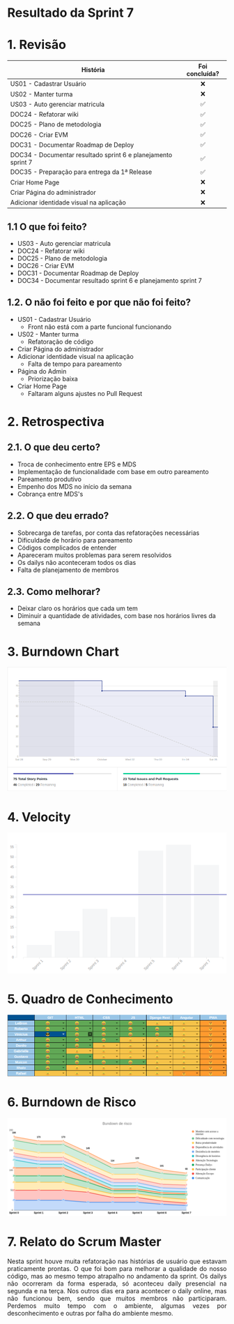 # Resultado da Sprint 7

 # 1. Revisão
 
| História | Foi concluída? |
| -------- | :----: |
| US01 - Cadastrar Usuário | :x: |
| US02 - Manter turma | :x: |
| US03 - Auto gerenciar matricula | :white_check_mark: |
| DOC24 - Refatorar wiki | :white_check_mark: |
| DOC25 - Plano de metodologia | :white_check_mark: |
| DOC26 - Criar EVM | :white_check_mark: |
| DOC31 - Documentar Roadmap de Deploy | :white_check_mark: |
| DOC34 - Documentar resultado sprint 6 e planejamento sprint 7 | :white_check_mark: |
| DOC35 - Preparação para entrega da 1ª Release | :white_check_mark: |
| Criar Home Page | :x: |
| Criar Página do administrador | :x: |
| Adicionar identidade visual na aplicação | :x: |


## 1.1 O que foi feito?
* US03 - Auto gerenciar matricula
* DOC24 - Refatorar wiki
* DOC25 - Plano de metodologia
* DOC26 - Criar EVM
* DOC31 - Documentar Roadmap de Deploy
* DOC34 - Documentar resultado sprint 6 e planejamento sprint 7

## 1.2. O não foi feito e por que não foi feito?
* US01 - Cadastrar Usuário
    * Front não está com a parte funcional funcionando
* US02 - Manter turma
    * Refatoração de código
* Criar Página do administrador
* Adicionar identidade visual na aplicação
    * Falta de tempo para pareamento
* Página do Admin 
    * Priorização baixa
* Criar Home Page  
    * Faltaram alguns ajustes no Pull Request

# 2. Retrospectiva

## 2.1. O que deu certo?  

* Troca de conhecimento entre EPS e MDS
* Implementação de funcionalidade com base em outro pareamento
* Pareamento produtivo
* Empenho dos MDS no início da semana
* Cobrança entre MDS's



## 2.2. O que deu errado? 

* Sobrecarga de tarefas, por conta das refatorações necessárias
* Dificuldade de horário para pareamento
* Códigos complicados de entender
* Apareceram muitos problemas para serem resolvidos
* Os dailys não aconteceram todos os dias
* Falta de planejamento de membros

## 2.3. Como melhorar?

* Deixar claro os horários que cada um tem
* Diminuir a quantidade de atividades, com base nos horários livres da semana

# 3. Burndown Chart
![Sprint 7 - Burndown](../../assets/img/burndown/burndown7.png)

# 4. Velocity
![Sprint 7 - Velocity](../../assets/img/velocity/velocity7.png)

# 5. Quadro de Conhecimento
![Sprint 7 - Quadro de conhecimento](../../assets/img/quadro_conhecimento/quadro_conhecimento7.png)

# 6. Burndown de Risco
![Sprint 7 - Burndown de Risco](../../assets/img/burndown_risco/burndown_risco7.png)

# 7. Relato do Scrum Master
<p align = "justify">
    Nesta sprint houve muita refatoração nas histórias de usuário que estavam praticamente prontas. O que foi bom para melhorar a qualidade do nosso código, mas ao mesmo tempo atrapalho no andamento da sprint.
    Os dailys não ocorreram da forma esperada, só aconteceu daily presencial na segunda e na terça. Nos outros dias era para acontecer o daily online, mas não funcionou bem, sendo que muitos membros não participaram.
    Perdemos muito tempo com o ambiente, algumas vezes por desconhecimento e outras por falha do ambiente mesmo. 
</p>

